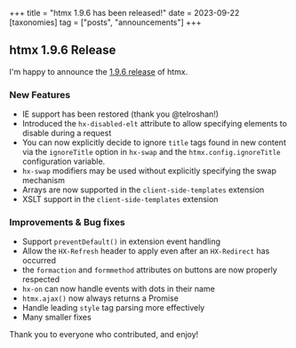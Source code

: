 +++
title = "htmx 1.9.6 has been released!"
date = 2023-09-22
[taxonomies]
tag = ["posts", "announcements"]
+++

## htmx 1.9.6 Release

I'm happy to announce the [1.9.6 release](https://unpkg.com/browse/htmx.org@1.9.6/) of htmx.

### New Features

* IE support has been restored (thank you @telroshan!)
* Introduced the `hx-disabled-elt` attribute to allow specifying elements to disable during a request
* You can now explicitly decide to ignore `title` tags found in new content via the `ignoreTitle` option in `hx-swap` and the `htmx.config.ignoreTitle` configuration variable.
* `hx-swap` modifiers may be used without explicitly specifying the swap mechanism
* Arrays are now supported in the `client-side-templates` extension
* XSLT support in the `client-side-templates` extension

### Improvements & Bug fixes

* Support `preventDefault()` in extension event handling
* Allow the `HX-Refresh` header to apply even after an `HX-Redirect` has occurred
* the `formaction` and `formmethod` attributes on buttons are now properly respected
* `hx-on` can now handle events with dots in their name
* `htmx.ajax()` now always returns a Promise
* Handle leading `style` tag parsing more effectively
* Many smaller fixes

Thank you to everyone who contributed, and enjoy!